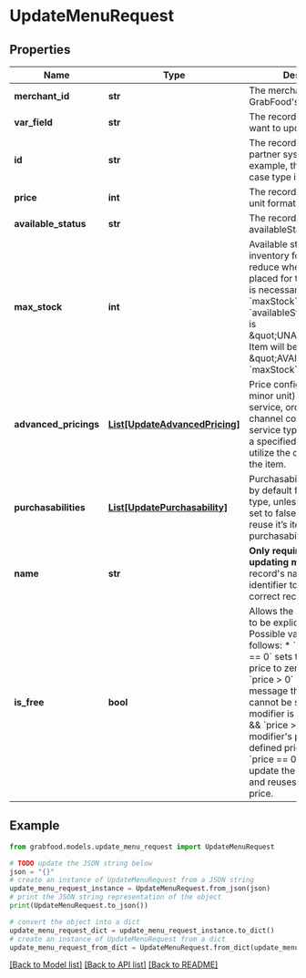# UpdateMenuRequest


## Properties

Name | Type | Description | Notes
------------ | ------------- | ------------- | -------------
**merchant_id** | **str** | The merchant&#39;s ID that is in GrabFood&#39;s database. | 
**var_field** | **str** | The record type that you want to update. | 
**id** | **str** | The record&#39;s ID on the partner system. For example, the modifier id in case type is MODIFIER. | 
**price** | **int** | The record&#39;s price in minor unit format. | [optional] 
**available_status** | **str** | The record&#39;s availableStatus. | [optional] 
**max_stock** | **int** | Available stocks under inventory for this item. Auto reduce when there is order placed for this item.  Note: It is necessary to set &#x60;maxStock&#x60; to 0 if the &#x60;availableStatus&#x60; of the item is \&quot;UNAVAILABLE\&quot;. Item will be set to \&quot;AVAILABLE\&quot; if &#x60;maxStock&#x60; &gt; 0.  | [optional] 
**advanced_pricings** | [**List[UpdateAdvancedPricing]**](UpdateAdvancedPricing.md) | Price configuration (in minor unit) for different service, order type and channel combination. If a service type does not have a specified price, it will utilize the default price of the item.  | [optional] 
**purchasabilities** | [**List[UpdatePurchasability]**](UpdatePurchasability.md) | Purchasability is set to true by default for all service type, unless it is explicitly set to false. Modifier will reuse it’s item’s purchasability.  | [optional] 
**name** | **str** | **Only required when updating modifiers.** The record&#39;s name. Used as identifier to locate the correct record. | 
**is_free** | **bool** | Allows the modifier&#39;s price to be explicitly set as zero. Possible values are as follows:   * &#x60;isFree&#x60; &amp;&amp; &#x60;price &#x3D;&#x3D; 0&#x60; sets the modifier&#39;s price to zero.   * &#x60;isFree&#x60; &amp;&amp; &#x60;price &gt; 0&#x60; returns an error message that \&quot;price cannot be set to &gt; 0, if modifier is free”.   * &#x60;!isFree&#x60; &amp;&amp; &#x60;price &gt; 0&#x60; sets the modifier&#39;s price to the defined price.   * &#x60;!isFree&#x60; &amp;&amp; &#x60;price &#x3D;&#x3D; 0&#x60; does not update the modifier&#39;s price and reuses the existing price.  | [optional] 

## Example

```python
from grabfood.models.update_menu_request import UpdateMenuRequest

# TODO update the JSON string below
json = "{}"
# create an instance of UpdateMenuRequest from a JSON string
update_menu_request_instance = UpdateMenuRequest.from_json(json)
# print the JSON string representation of the object
print(UpdateMenuRequest.to_json())

# convert the object into a dict
update_menu_request_dict = update_menu_request_instance.to_dict()
# create an instance of UpdateMenuRequest from a dict
update_menu_request_from_dict = UpdateMenuRequest.from_dict(update_menu_request_dict)
```
[[Back to Model list]](../README.md#documentation-for-models) [[Back to API list]](../README.md#documentation-for-api-endpoints) [[Back to README]](../README.md)


